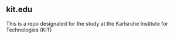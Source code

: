 ## kit.edu
This is a repo designated for the study at the Karlsruhe Institute for Technologies (KIT)

